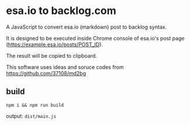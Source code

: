 # esa.io to backlog.com

A JavaScript to convert esa.io (markdown) post to backlog syntax.

It is designed to be executed inside Chrome console of esa.io's post page (https://example.esa.io/posts/POST_ID).

The result will be copied to clipboard.

This software uses ideas and soruce codes from https://github.com/37108/md2bg

## build
```
npm i && npm run build
```

output: `dist/main.js`
